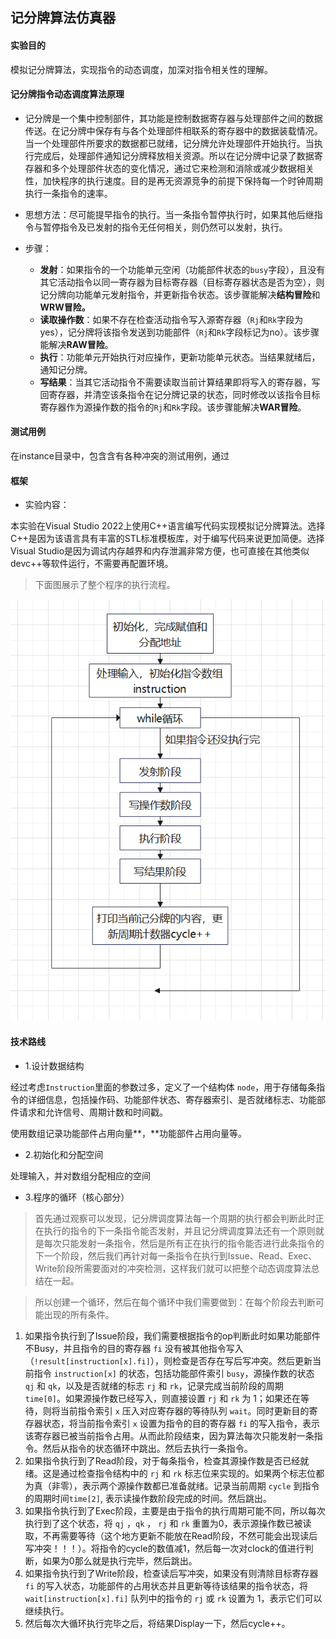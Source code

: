 ## 记分牌算法仿真器

#### 实验目的

模拟记分牌算法，实现指令的动态调度，加深对指令相关性的理解。



#### 记分牌指令动态调度算法原理

- 记分牌是一个集中控制部件，其功能是控制数据寄存器与处理部件之间的数据传送。在记分牌中保存有与各个处理部件相联系的寄存器中的数据装载情况。当一个处理部件所要求的数据都已就绪，记分牌允许处理部件开始执行。当执行完成后，处理部件通知记分牌释放相关资源。所以在记分牌中记录了数据寄存器和多个处理部件状态的变化情况，通过它来检测和消除或减少数据相关性，加快程序的执行速度。目的是再无资源竞争的前提下保持每一个时钟周期执行一条指令的速率。

- 思想方法：尽可能提早指令的执行。当一条指令暂停执行时，如果其他后继指令与暂停指令及已发射的指令无任何相关，则仍然可以发射，执行。

- 步骤：
  - **发射**：如果指令的一个功能单元空闲（功能部件状态的`busy`字段），且没有其它活动指令以同一寄存器为目标寄存器（目标寄存器状态是否为空），则记分牌向功能单元发射指令，并更新指令状态。该步骤能解决**结构冒险**和**WRW冒险。**
  - **读取操作数**：如果不存在检查活动指令写入源寄存器（`Rj`和`Rk`字段为yes），记分牌将该指令发送到功能部件（`Rj`和`Rk`字段标记为no）。该步骤能解决**RAW冒险**。
  - **执行**：功能单元开始执行对应操作，更新功能单元状态。当结果就绪后，通知记分牌。
  - **写结果**：当其它活动指令不需要读取当前计算结果即将写入的寄存器，写回寄存器，并清空该条指令在记分牌记录的状态，同时修改以该指令目标寄存器作为源操作数的指令的`Rj`和`Rk`字段。该步骤能解决**WAR冒险**。



#### 测试用例

在instance目录中，包含含有各种冲突的测试用例，通过



#### 框架

- 实验内容：

本实验在Visual Studio 2022上使用C\++语言编写代码实现模拟记分牌算法。选择C++是因为该语言具有丰富的STL标准模板库，对于编写代码来说更加简便。选择Visual Studio是因为调试内存越界和内存泄漏非常方便，也可直接在其他类似devc++等软件运行，不需要再配置环境。

>   下面图展示了整个程序的执行流程。

![image-process](.\picture\image-process.png)



#### 技术路线

- 1.设计数据结构

经过考虑`Instruction`里面的参数过多，定义了一个结构体 `node`，用于存储每条指令的详细信息，包括操作码、功能部件状态、寄存器索引、是否就绪标志、功能部件请求和允许信号、周期计数和时间戳。

使用数组记录功能部件占用向量**，**功能部件占用向量等。

- 2.初始化和分配空间

处理输入，并对数组分配相应的空间

- 3.程序的循环（核心部分）

>   首先通过观察可以发现，记分牌调度算法每一个周期的执行都会判断此时正在执行的指令的下一条指令能否发射，并且记分牌调度算法还有一个原则就是每次只能发射一条指令，然后是所有正在执行的指令能否进行此条指令的下一个阶段，然后我们再针对每一条指令在执行到Issue、Read、Exec、Write阶段所需要面对的冲突检测，这样我们就可以把整个动态调度算法总结在一起。

>   所以创建一个循环，然后在每个循环中我们需要做到：在每个阶段去判断可能出现的所有条件。

1.  如果指令执行到了Issue阶段，我们需要根据指令的op判断此时如果功能部件不Busy，并且指令的目的寄存器 `fi` 没有被其他指令写入（`!result[instruction[x].fi]`），则检查是否存在写后写冲突。然后更新当前指令 `instruction[x]` 的状态，包括功能部件索引 `busy`，源操作数的状态 `qj` 和 `qk`，以及是否就绪的标志 `rj` 和 `rk`，记录完成当前阶段的周期 `time[0]`。如果源操作数已经写入，则直接设置 `rj` 和 `rk` 为 1；如果还在等待，则将当前指令索引 `x` 压入对应寄存器的等待队列 `wait`。同时更新目的寄存器状态，将当前指令索引 `x` 设置为指令的目的寄存器 `fi` 的写入指令，表示该寄存器已被当前指令占用。从而此阶段结束，因为算法每次只能发射一条指令。然后从指令的状态循环中跳出。然后去执行一条指令。
2.  如果指令执行到了Read阶段，对于每条指令，检查其源操作数是否已经就绪。这是通过检查指令结构中的 `rj` 和 `rk` 标志位来实现的。如果两个标志位都为真（非零），表示两个源操作数都已准备就绪。记录当前周期 `cycle` 到指令的周期时间`time[2]`, 表示读操作数阶段完成的时间。然后跳出。
3.  如果指令执行到了Exec阶段，主要是由于指令的执行周期可能不同，所以每次执行到了这个状态，将 `qj` ，`qk` ， `rj` 和 `rk` 重置为0，表示源操作数已被读取，不再需要等待（这个地方更新不能放在Read阶段，不然可能会出现读后写冲突！！！）。将指令的cycle的数值减1，然后每一次对clock的值进行判断，如果为0那么就是执行完毕，然后跳出。
4.  如果指令执行到了Write阶段，检查读后写冲突，如果没有则清除目标寄存器 `fi` 的写入状态，功能部件的占用状态并且更新等待该结果的指令状态，将 `wait[instruction[x].fi]` 队列中的指令的 `rj` 或 `rk` 设置为 1，表示它们可以继续执行。
5.  然后每次大循环执行完毕之后，将结果Display一下，然后cycle++。